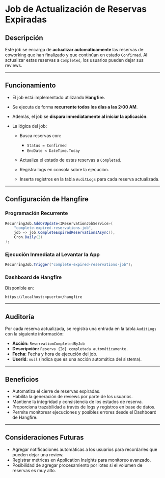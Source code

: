 # Job de Actualización de Reservas Expiradas

## Descripción

Este job se encarga de **actualizar automáticamente** las reservas de coworking que han finalizado y que continúan en estado `Confirmed`. Al actualizar estas reservas a `Completed`, los usuarios pueden dejar sus reviews.

---

## Funcionamiento

* El job está implementado utilizando **Hangfire**.
* Se ejecuta de forma **recurrente todos los días a las 2:00 AM**.
* Además, el job se **dispara inmediatamente al iniciar la aplicación**.
* La lógica del job:

  * Busca reservas con:

    * `Status = Confirmed`
    * `EndDate < DateTime.Today`
  * Actualiza el estado de estas reservas a `Completed`.
  * Registra logs en consola sobre la ejecución.
  * Inserta registros en la tabla `AuditLogs` para cada reserva actualizada.

---

## Configuración de Hangfire

### Programación Recurrente

```csharp
RecurringJob.AddOrUpdate<IReservationJobService>(
    "complete-expired-reservations-job",
    job => job.CompleteExpiredReservationsAsync(),
    Cron.Daily(2)
);
```

### Ejecución Inmediata al Levantar la App

```csharp
RecurringJob.Trigger("complete-expired-reservations-job");
```

### Dashboard de Hangfire

Disponible en:

```
https://localhost:<puerto>/hangfire
```

---

## Auditoría

Por cada reserva actualizada, se registra una entrada en la tabla `AuditLogs` con la siguiente información:

* **Acción:** `ReservationCompletedByJob`
* **Descripción:** `Reserva {Id} completada automáticamente.`
* **Fecha:** Fecha y hora de ejecución del job.
* **UserId:** `null` (indica que es una acción automática del sistema).

---

## Beneficios

* Automatiza el cierre de reservas expiradas.
* Habilita la generación de reviews por parte de los usuarios.
* Mantiene la integridad y consistencia de los estados de reserva.
* Proporciona trazabilidad a través de logs y registros en base de datos.
* Permite monitorear ejecuciones y posibles errores desde el Dashboard de Hangfire.

---

## Consideraciones Futuras

* Agregar notificaciones automáticas a los usuarios para recordarles que pueden dejar una review.
* Registrar métricas en Application Insights para monitoreo avanzado.
* Posibilidad de agregar procesamiento por lotes si el volumen de reservas es muy alto.
